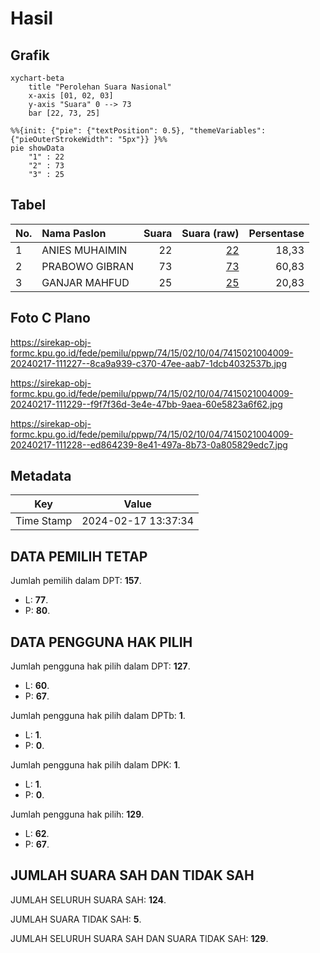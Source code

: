 # Hasil

## Grafik

```mermaid
xychart-beta
    title "Perolehan Suara Nasional"
    x-axis [01, 02, 03]
    y-axis "Suara" 0 --> 73
    bar [22, 73, 25]
```

```mermaid
%%{init: {"pie": {"textPosition": 0.5}, "themeVariables": {"pieOuterStrokeWidth": "5px"}} }%%
pie showData
    "1" : 22
    "2" : 73
    "3" : 25
```

## Tabel

| No. | Nama Paslon    | Suara | Suara (raw) | Persentase |
|:--- |:-------------- | -----:| -----------:| ----------:|
| 1   | ANIES MUHAIMIN | 22    | [22][p-1]   | 18,33      |
| 2   | PRABOWO GIBRAN | 73    | [73][p-2]   | 60,83      |
| 3   | GANJAR MAHFUD  | 25    | [25][p-3]   | 20,83      |


[p-1]: https://github.com/gigit-pemilu/pemilu-2024/blob/main/pilpres/hitung-suara/sub/74-sulawesi-tenggara/sub/15-buton-selatan/sub/02-sampolawa/sub/1004-jaya-bakti/sub/009-tps/sub/paslon-1.txt
[p-2]: https://github.com/gigit-pemilu/pemilu-2024/blob/main/pilpres/hitung-suara/sub/74-sulawesi-tenggara/sub/15-buton-selatan/sub/02-sampolawa/sub/1004-jaya-bakti/sub/009-tps/sub/paslon-2.txt
[p-3]: https://github.com/gigit-pemilu/pemilu-2024/blob/main/pilpres/hitung-suara/sub/74-sulawesi-tenggara/sub/15-buton-selatan/sub/02-sampolawa/sub/1004-jaya-bakti/sub/009-tps/sub/paslon-3.txt

## Foto C Plano

https://sirekap-obj-formc.kpu.go.id/fede/pemilu/ppwp/74/15/02/10/04/7415021004009-20240217-111227--8ca9a939-c370-47ee-aab7-1dcb4032537b.jpg

https://sirekap-obj-formc.kpu.go.id/fede/pemilu/ppwp/74/15/02/10/04/7415021004009-20240217-111229--f9f7f36d-3e4e-47bb-9aea-60e5823a6f62.jpg

https://sirekap-obj-formc.kpu.go.id/fede/pemilu/ppwp/74/15/02/10/04/7415021004009-20240217-111228--ed864239-8e41-497a-8b73-0a805829edc7.jpg


## Metadata

| Key        | Value               |
| ---------- | ------------------- |
| Time Stamp | 2024-02-17 13:37:34 |


## DATA PEMILIH TETAP

Jumlah pemilih dalam DPT: **157**.
 * L: **77**.
 * P: **80**.

## DATA PENGGUNA HAK PILIH

Jumlah pengguna hak pilih dalam DPT: **127**.
 * L: **60**.
 * P: **67**.

Jumlah pengguna hak pilih dalam DPTb: **1**.
 * L: **1**.
 * P: **0**.

Jumlah pengguna hak pilih dalam DPK: **1**.
 * L: **1**.
 * P: **0**.

Jumlah pengguna hak pilih: **129**.
 * L: **62**.
 * P: **67**.

## JUMLAH SUARA SAH DAN TIDAK SAH

JUMLAH SELURUH SUARA SAH: **124**.

JUMLAH SUARA TIDAK SAH: **5**.

JUMLAH SELURUH SUARA SAH DAN SUARA TIDAK SAH: **129**.


